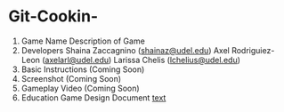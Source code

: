 # Git-Cookin-
1. Game Name
    Description of Game
2. Developers
    Shaina Zaccagnino (shainaz@udel.edu)
    Axel Rodriguiez-Leon (axelarl@udel.edu)
    Larissa Chelis (lchelius@udel.edu)
3. Basic Instructions
    (Coming Soon)
4. Screenshot
    (Coming Soon)
5. Gameplay Video
    (Coming Soon)
6. Education Game Design Document
    [text](docs/egdd.md)